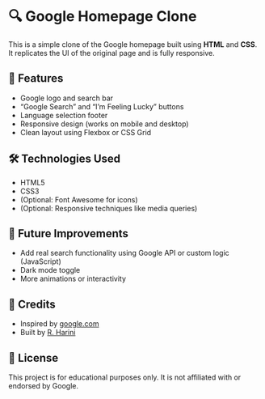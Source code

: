 # 🔍 Google Homepage Clone

This is a simple clone of the Google homepage built using **HTML** and **CSS**. It replicates the UI of the original page and is fully responsive.

## 🚀 Features

- Google logo and search bar
- “Google Search” and “I’m Feeling Lucky” buttons
- Language selection footer
- Responsive design (works on mobile and desktop)
- Clean layout using Flexbox or CSS Grid

## 🛠️ Technologies Used

- HTML5
- CSS3
- (Optional: Font Awesome for icons)
- (Optional: Responsive techniques like media queries)


## 🎯 Future Improvements

- Add real search functionality using Google API or custom logic (JavaScript)
- Dark mode toggle
- More animations or interactivity

## 🙌 Credits

- Inspired by [google.com](https://www.google.com)
- Built by [R. Harini](https://theharini.github.io/Portfolio/)

## 📄 License

This project is for educational purposes only. It is not affiliated with or endorsed by Google.


